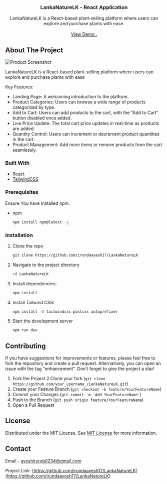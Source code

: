 
<br/>
<div align="center">

<h3 align="center">LankaNatureLK - React Application</h3>
<p align="center">
LankaNatureLK is a React-based plant-selling platform where users can explore and purchase plants with ease.

<br/>
<br/>
<a href="https://lanka-nature-lk.vercel.app/">View Demo .</a>  


</p>
</div>

## About The Project

![Product Screenshot](https://i.imgur.com/3rtdz59.png)

LankaNatureLK is a React-based plant-selling platform where users can explore and purchase plants with ease

Key Features:

- Landing Page: A welcoming introduction to the platform.
- Product Categories: Users can browse a wide range of products categorized by type.
- Add to Cart: Users can add products to the cart, with the "Add to Cart" button disabled once added.
- Live Price Update: The total cart price updates in real-time as products are added.
- Quantity Control: Users can increment or decrement product quantities in the cart.
- Product Management: Add more items or remove products from the cart seamlessly.
### Built With

- [React](https://reactjs.org)
- [TailwindCSS](https://tailwindcss.com/)

### Prerequisites

Ensure You have Installed npm.
- npm
  ```sh
  npm install npm@latest -g
  ```
### Installation

1. Clone the repo
   ```sh
   git clone https://github.com/irundaayesh17/LankaNatureLK
   ```
2. Navigate to the project directory
   ```sh
   cd LankaNatureLK
   ```
3. Install dependencies:
   ```sh
   npm install
   ```
4. Install Tailwind CSS:
   ```sh
   npm install -D tailwindcss postcss autoprefixer
   ```
5. Start the development server
   ```sh
   npm run dev
   ```
## Contributing

If you have suggestions for improvements or features, please feel free to fork the repository and create a pull request. Alternatively, you can open an issue with the tag "enhancement". Don’t forget to give the project a star!

1. Fork the Project
2.Clone your fork (`git clone https://github.com/your_username_/LankaNatureLK.git`)
2. Create your Feature Branch (`git checkout -b feature/YourFeatureName`)
3. Commit your Changes (`git commit -m 'Add YourFeatureName'`)
4. Push to the Branch (`git push origin feature/YourFeatureName`)
5. Open a Pull Request
## License

Distributed under the MIT License. See [MIT License](https://opensource.org/licenses/MIT) for more information.
## Contact

Email - ayeshirunda1234@gmail.com

Project Link: [https://github.com/irundaayesh17/LankaNatureLK](https://github.com/irundaayesh17/LankaNatureLK)

